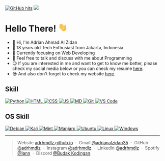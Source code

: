 <a href="https://github.com/adrhmdlz/adrhmdlz" target="_blank"><img alt="GitHub hits" src="https://img.shields.io/github/last-commit/adrhmdlz/adrhmdlz?label=profile%20updated"></a> <img src="https://img.shields.io/badge/Made%20with-Markdown-1f425f.svg"></img>
<!--![Visitor Badge](https://visitor-badge.laobi.icu/badge?page_id=adhmdlzdn.adhmdlzdn)
-->


<h1>Hello There! <img src="assets/wave.gif" width=30px></img></h1>

- 👋 Hi, I'm Adrian Ahmad Al Zidan
- 👦 18 years old Tech Enthusiast from Jakarta, Indonesia
- 💼 Currently focusing on Web Developing
- 💬 Feel free to talk and discuss with me about Programming
- 😉 If you are interested in me and want to get to know me better, please check my social media below or you can check my resume <a href="https://drive.google.com/file/d/1-eAASa7COnY4w47wsvWSBJCMEzcRlf2i/view?usp=sharing" target="_blank">here</a>.
- 😎 And also don't forget to check my website <a href="https://adrhmdlz.github.io" target="_blank">here</a>.

<!-- I'm Adrian Ahmad Al Zidan! I'm 18 years old Network & IT Enthusiast from Banten, Indonesia. Currently focusing on Networking Engineering, besides that I'm also working on several projects using the Python language. I also sometimes take the time to develop my own website which you can check <a href="https://adrhmdlz.github.io">here</a>.

> Never give up and keep working!!

I'm always trying to grow and learn something new. I hope all the projects that I have made are useful for all of you. -->

## Skill
<a href="https://python.org">
    <img alt="Python" src="https://img.shields.io/badge/Python-3776AB?style=for-the-badge&logo=python&logoColor=white"></img>
</a>
<a href="https://www.w3schools.com/html/">
    <img alt="HTML" src="https://img.shields.io/badge/HTML5-E34F26?style=for-the-badge&logo=html5&logoColor=white"></img>
</a>
<a href="https://www.w3schools.com/css/">
    <img alt="CSS" src="https://img.shields.io/badge/CSS3-1572B6?style=for-the-badge&logo=css3&logoColor=white"></img>
</a>
<a href="https://www.javascript.com/">
    <img alt="JS" src="https://img.shields.io/badge/JavaScript-323330?style=for-the-badge&logo=javascript&logoColor=F7DF1E"></img>
</a>
<a href="https://www.markdownguide.org/">
    <img alt="MD" src="https://img.shields.io/badge/Markdown-000000?style=for-the-badge&logo=markdown&logoColor=white"></img>
</a>
<a href="https://git-scm.com/">
    <img alt="Git" src="https://img.shields.io/badge/GIT-E44C30?style=for-the-badge&logo=git&logoColor=white"></img>
</a>
<a href="https://code.visualstudio.com/">
    <img alt="VS Code" src="https://img.shields.io/badge/Visual_Studio_Code-0078D4?style=for-the-badge&logo=visual%20studio%20code&logoColor=white"></img>
</a>

## OS Skill
<a href="https://www.debian.org/index.id.html">
    <img alt="Debian" src="https://img.shields.io/badge/Debian-A81D33?style=for-the-badge&logo=debian&logoColor=white"></img>
</a>
<a href="https://www.kali.org/">
    <img alt="Kali" src="https://img.shields.io/badge/Kali_Linux-557C94?style=for-the-badge&logo=kali-linux&logoColor=white"></img>
</a>
<a href="https://linuxmint.com/">
    <img alt="Mint" src="https://img.shields.io/badge/Linux_Mint-87CF3E?style=for-the-badge&logo=linux-mint&logoColor=white"></img>
</a>
<a href="https://manjaro.org/">
    <img alt="Manjaro" src="https://img.shields.io/badge/manjaro-35BF5C?style=for-the-badge&logo=manjaro&logoColor=white"></img>
</a>
<a href="https://ubuntu.com/download">
    <img alt="Ubuntu" src="https://img.shields.io/badge/Ubuntu-E95420?style=for-the-badge&logo=ubuntu&logoColor=white"></img>
</a>
<a href="https://www.linux.org/">
    <img alt="Linux" src="https://img.shields.io/badge/Linux-FCC624?style=for-the-badge&logo=linux&logoColor=black"></img>
</a>
<a href="https://www.microsoft.com/">
    <img alt="Windows" src="https://img.shields.io/badge/Windows-0078D6?style=for-the-badge&logo=windows&logoColor=white"></img>
</a>

<!-- ## Experience 
* Intern at PT. Jaya Konsultan Indonesia (Feb 2022 - Apr 2022)
    - At this company I learned to make a website with the help of the Mobirise application. In this company I have also learned about the basic configuration of Mikrotik Routers, such as Wifi Routers, Hotspots, and others.
* Intern at PT. FCOM Inti Teknologi (Sep 2022 - Dec 2022)
    - In this company I have a role as a intern IT support. There I was given jobs such as configuring Mikrotik Routers, helping solve problems that exist on clients, maintaining client systems, and many more. -->

<!-- ## Popular Projects
<a href="https://github.com/adrhmdlz/itnsa-lks-kotang">
  <img align="center" src="https://github-readme-stats.vercel.app/api/pin/?username=adrhmdlz&repo=itnsa-lks-kotang&theme=transparent" />
</a>
<a href="https://github.com/adrhmdlz/python-basic">
  <img align="center" src="https://github-readme-stats.vercel.app/api/pin/?username=adrhmdlz&repo=python-basic&theme=transparent" />
</a>
<a href="https://github.com/adrhmdlz/km-gpp">
  <img align="center" src="https://github-readme-stats.vercel.app/api/pin/?username=adrhmdlz&repo=km-gpp&theme=transparent" />
</a> 
<a href="https://github.com/adrhmdlz/webdev-basic">
  <img align="center" src="https://github-readme-stats.vercel.app/api/pin/?username=adrhmdlz&repo=webdev-basic&theme=transparent" />
</a>  -->

---

> Website [adrhmdlz.github.io](https://adrhmdlz.github.io) &nbsp;&middot;&nbsp;
> Gmail [@adrianalzidan35](mailto:adrianalzidan35@gmail.com) &nbsp;&middot;&nbsp;
> GitHub [@adrhmdlz](https://github.com/adrhmdlz) &nbsp;&middot;&nbsp;
> Instagram [@adrhmdlz](https://instagram.com/adrhmdlz) &nbsp;&middot;&nbsp;
> LinkedIn [@adrhmdlz](https://www.linkedin.com/in/adrhmdlz/) &nbsp;&middot;&nbsp;
> Spotify [@Iann](https://open.spotify.com/playlist/0nhR1T67UUSqu4EHYWvAbY?si=c95f6fd6d5b34b04) &nbsp;&middot;&nbsp;
> Discord [@Budak Kodingan](https://discord.gg/UFJvHbSt6G)